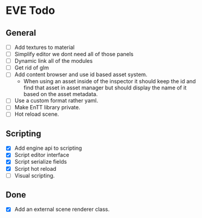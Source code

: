 # EVE Todo

## General
- [ ] Add textures to material
- [ ] Simplify editor we dont need all of those panels
- [ ] Dynamic link all of the modules
- [ ] Get rid of glm
- [ ] Add content browser and use id based asset system.
    - When using an asset inside of the inspector it should keep the id and find that asset in asset manager
    but should display the name of it based on the asset metadata.
- [ ] Use a custom format rather yaml.
- [ ] Make EnTT library private.
- [ ] Hot reload scene.

## Scripting
- [x] Add engine api to scripting
- [x] Script editor interface
- [x] Script serialize fields
- [x] Script hot reload
- [ ] Visual scripting.

## Done
- [x] Add an external scene renderer class.